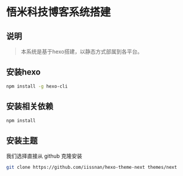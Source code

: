 # 悟米科技博客系统搭建

## 说明
> 本系统是基于hexo搭建，以静态方式部属到各平台。

## 安装hexo
```bash
npm install -g hexo-cli
```

## 安装相关依赖
```bash
npm install
```

## 安装主题
我们选择直接从 github 克隆安装
```bash
git clone https://github.com/iissnan/hexo-theme-next themes/next
```